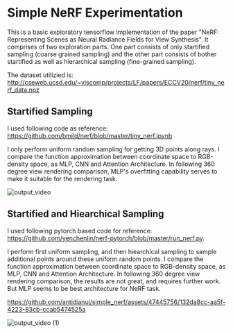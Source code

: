 # Simple NeRF Experimentation

This is a basic exploratory tensorflow implementation of the paper "NeRF: Representing Scenes as Neural Radiance Fields for View Synthesis". It comprises of two exploration parts. One part consists of only startified sampling (coarse grained sampling) and the other part consists of bother startified as well as hierarchical sampling (fine-grained sampling).

The dataset utilizied is: http://cseweb.ucsd.edu/~viscomp/projects/LF/papers/ECCV20/nerf/tiny_nerf_data.npz

## Startified Sampling

I used following code as reference: https://github.com/bmild/nerf/blob/master/tiny_nerf.ipynb

I only perform uniform random sampling for getting 3D points along rays. I compare the function approximation between coordinate space to RGB-density space, as MLP, CNN and Attention Architecture. In following 360 degree view rendering comparison, MLP's overfitting capability serves to make it suitable for the rendering task.


![output_video](https://github.com/antidianuj/simple_nerf/assets/47445756/99a1b66f-438f-4795-b480-0966222c9aaf)




## Startified and Hiearchical Sampling

I used following pytorch based code for reference: https://github.com/yenchenlin/nerf-pytorch/blob/master/run_nerf.py.

I perform first uniform sampling, and then hiearchical sampling to sample additional points around these uniform random points. I compare the function approximation between coordinate space to RGB-density space, as MLP, CNN and Attention Architecture. In following 360 degree view rendering comparison, the results are not great, and requires further work. But MLP seems to be best architecture for NeRF task.



https://github.com/antidianuj/simple_nerf/assets/47445756/132da8cc-aa5f-4223-83cb-ccab5474525a

![output_video (1)](https://github.com/antidianuj/simple_nerf/assets/47445756/6c9e6351-b49a-47b5-990e-cfb114afcfc9)
